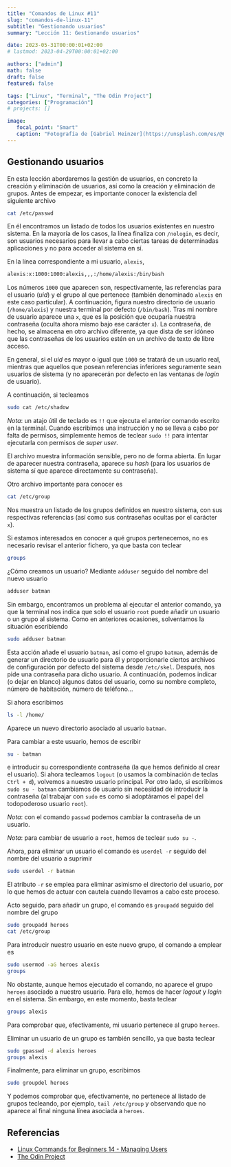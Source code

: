 ```yaml
---
title: "Comandos de Linux #11"
slug: "comandos-de-linux-11"
subtitle: "Gestionando usuarios"
summary: "Lección 11: Gestionando usuarios"

date: 2023-05-31T00:00:01+02:00
# lastmod: 2023-04-29T00:00:01+02:00

authors: ["admin"]
math: false
draft: false
featured: false

tags: ["Linux", "Terminal", "The Odin Project"]
categories: ["Programación"]
# projects: []

image:
   focal_point: "Smart"
   caption: "Fotografía de [Gabriel Heinzer](https://unsplash.com/es/@6heinz3r), disponible en [Unsplash](https://unsplash.com/es/fotos/4Mw7nkQDByk)."
---
```


## Gestionando usuarios

En esta lección abordaremos la gestión de usuarios, en concreto la creación y eliminación de usuarios, así como la creación y eliminación de grupos. Antes de empezar, es importante conocer la existencia del siguiente archivo

```bash
cat /etc/passwd
```

En él encontramos un listado de todos los usuarios existentes en nuestro sistema. En la mayoría de los casos, la línea finaliza con `/nologin`, es decir, son usuarios necesarios para llevar a cabo ciertas tareas de determinadas aplicaciones y no para acceder al sistema en sí.

En la línea correspondiente a mi usuario, `alexis`,

```bash
alexis:x:1000:1000:alexis,,,:/home/alexis:/bin/bash
```

Los números `1000` que aparecen son, respectivamente, las referencias para el usuario (*uid*) y el grupo al que pertenece (también denominado `alexis` en este caso particular). A continuación, figura nuestro directorio de usuario (`/home/alexis`) y nuestra terminal por defecto (`/bin/bash`). Tras mi nombre de usuario aparece una `x`, que es la posición que ocuparía nuestra contraseña (oculta ahora mismo bajo ese carácter `x`). La contraseña, de hecho, se almacena en otro archivo diferente, ya que dista de ser idóneo que las contraseñas de los usuarios estén en un archivo de texto de libre acceso.

En general, si el *uid* es mayor o igual que `1000` se tratará de un usuario real, mientras que aquellos que posean referencias inferiores seguramente sean usuarios de sistema (y no aparecerán por defecto en las ventanas de *login* de usuario).

A continuación, si tecleamos

```bash
sudo cat /etc/shadow
```

*Nota*: un atajo útil de teclado es `!!` que ejecuta el anterior comando escrito en la terminal. Cuando escribimos una instrucción y no se lleva a cabo por falta de permisos, simplemente hemos de teclear `sudo !!` para intentar ejecutarla con permisos de *super user*.

El archivo muestra información sensible, pero no de forma abierta. En lugar de aparecer nuestra contraseña, aparece su *hash* (para los usuarios de sistema sí que aparece directamente su contraseña).

Otro archivo importante para conocer es

```bash
cat /etc/group
```

Nos muestra un listado de los grupos definidos en nuestro sistema, con sus respectivas referencias (así como sus contraseñas ocultas por el carácter `x`).

Si estamos interesados en conocer a qué grupos pertenecemos, no es necesario revisar el anterior fichero, ya que basta con teclear

```bash
groups
```

¿Cómo creamos un usuario? Mediante `adduser` seguido del nombre del nuevo usuario

```bash
adduser batman
```

Sin embargo, encontramos un problema al ejecutar el anterior comando, ya que la terminal nos indica que solo el usuario `root` puede añadir un usuario o un grupo al sistema. Como en anteriores ocasiones, solventamos la situación escribiendo

```bash
sudo adduser batman
```

Esta acción añade el usuario `batman`, así como el grupo `batman`, además de generar un directorio de usuario para él y proporcionarle ciertos archivos de configuración por defecto del sistema desde `/etc/skel`. Después, nos pide una contraseña para dicho usuario. A continuación, podemos indicar (o dejar en blanco) algunos datos del usuario, como su nombre completo, número de habitación, número de teléfono...

Si ahora escribimos

```bash
ls -l /home/
```

Aparece un nuevo directorio asociado al usuario `batman`.

Para cambiar a este usuario, hemos de escribir

```bash
su - batman
```

e introducir su correspondiente contraseña (la que hemos definido al crear el usuario). Si ahora tecleamos `logout` (o usamos la combinación de teclas `Ctrl + d`), volvemos a nuestro usuario principal. Por otro lado, si escribimos `sudo su - batman` cambiamos de usuario sin necesidad de introducir la contraseña (al trabajar con `sudo` es como si adoptáramos el papel del todopoderoso usuario `root`).

*Nota*: con el comando `passwd` podemos cambiar la contraseña de un usuario.

*Nota*: para cambiar de usuario a `root`, hemos de teclear `sudo su -`.

Ahora, para eliminar un usuario el comando es `userdel -r` seguido del nombre del usuario a suprimir

```bash
sudo userdel -r batman
```

El atributo `-r` se emplea para eliminar asimismo el directorio del usuario, por lo que hemos de actuar con cautela cuando llevamos a cabo este proceso.

Acto seguido, para añadir un grupo, el comando es `groupadd` seguido del nombre del grupo

```bash
sudo groupadd heroes
cat /etc/group
```

Para introducir nuestro usuario en este nuevo grupo, el comando a emplear es

```bash
sudo usermod -aG heroes alexis
groups
```

No obstante, aunque hemos ejecutado el comando, no aparece el grupo `heroes` asociado a nuestro usuario. Para ello, hemos de hacer *logout* y *login* en el sistema. Sin embargo, en este momento, basta teclear

```bash
groups alexis
```

Para comprobar que, efectivamente, mi usuario pertenece al grupo `heroes`.

Eliminar un usuario de un grupo es también sencillo, ya que basta teclear

```bash
sudo gpasswd -d alexis heroes
groups alexis
```

Finalmente, para eliminar un grupo, escribimos

```bash
sudo groupdel heroes
```

Y podemos comprobar que, efectivamente, no pertenece al listado de grupos tecleando, por ejemplo, `tail /etc/group` y observando que no aparece al final ninguna línea asociada a `heroes`.

## Referencias

- [Linux Commands for Beginners 14 - Managing Users](https://youtu.be/DmdyxEJdt3k)
- [The Odin Project](https://www.theodinproject.com/)
